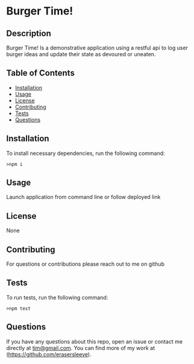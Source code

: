 # Burger Time!
  
  ## Description
  Burger Time! Is a demonstrative application using a restful api to log user burger ideas and update their state as devoured or uneaten.
  ## Table of Contents
  *  [Installation](#Installation)
  *  [Usage](#Usage)
  *  [License](#License)
  *  [Contributing](#Contributing)
  *  [Tests](#Tests)
  *  [Questions](#Questions)
  ## Installation
  To install necessary dependencies, run the following command:

    >npm i

  ## Usage
  Launch application from command line or follow deployed link
  ## License
  None
  ## Contributing
  For questions or contributions please reach out to me on github
  ## Tests
  To run tests, run the following command:
    
    >npm test
  
  ## Questions
  If you have any questions about this repo, open an issue or contact me directly at [tim@gmail.com](mailto:tim@gmail.com). You can find more of my work at (https://github.com/erasersleeve).
  
